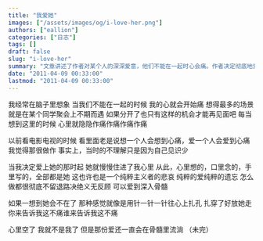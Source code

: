 ```yaml
---
title: "我爱她"
images: ["/assets/images/og/i-love-her.png"]
authors: ["eallion"]
categories: ["日志"]
tags: []
draft: false
slug: "i-love-her"
summary: "文章讲述了作者对某个人的深深爱意，他们不能在一起时心会痛。作者决定彻底地爱她，即使分开也只有偶尔相见的机会。他觉得这种纯粹的爱是悲哀的，但他愿意义无反顾地去爱。如果想到她不在身边，就感觉像被针扎一样痛苦。虽然心里空了，但那份爱仍然流淌在骨髓中。"
date: "2011-04-09 00:33:00"
lastmod: "2011-04-09 00:33:00"
---
```


我经常在脑子里想象
当我们不能在一起的时候
我的心就会开始痛
想得最多的场景就是在某个同学聚会上不期而遇
如果分开了也只有这样的机会才能再见面吧
每当想到这里的时候
心里就隐隐作痛作痛作痛作痛

以前看电影电视的时候
看里面老是说想一个人会想到心痛，爱一个人会爱到心痛
我觉得那很做作
事实上，当时的不理解只是因为自己见识少

当我决定爱上她的那时起
她就慢慢住进了我心里
从此，心里想的，口里念的，手里写的，全部都是她
这也许也是一个纯粹主义者的悲哀
纯粹的爱纯粹的遗忘
怎么做都很彻底不留退路决绝义无反顾
可以爱到深入骨髓

如果一想到她会不在了
那种感觉就像是用针一针一针往心上扎孔
扎穿了好放她走
你来告诉我这不痛谁来告诉我这不痛

心里空了
我就不是我了
但是那份爱还一直会在骨髓里流淌
（未完）
